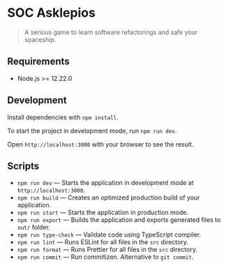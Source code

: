 # SOC Asklepios
> A serious game to learn software refactorings and safe your spaceship.

## Requirements

- Node.js >= 12.22.0

## Development

Install dependencies with `npm install`.

To start the project in development mode, run `npm run dev`.

Open `http://localhost:3000` with your browser to see the result.

## Scripts

- `npm run dev` — Starts the application in development mode at `http://localhost:3000`.
- `npm run build` — Creates an optimized production build of your application.
- `npm run start` — Starts the application in production mode.
- `npm run export` — Builds the application and exports generated files to `out/` folder.
- `npm run type-check` — Validate code using TypeScript compiler.
- `npm run lint` — Runs ESLint for all files in the `src` directory.
- `npm run format` — Runs Prettier for all files in the `src` directory.
- `npm run commit` — Run commitizen. Alternative to `git commit`.

